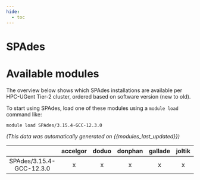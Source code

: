 ```yaml
---
hide:
  - toc
---
```


SPAdes
======

# Available modules


The overview below shows which SPAdes installations are available per HPC-UGent Tier-2 cluster, ordered based on software version (new to old).

To start using SPAdes, load one of these modules using a `module load` command like:

```shell
module load SPAdes/3.15.4-GCC-12.3.0
```

*(This data was automatically generated on {{modules_last_updated}})*  

| |accelgor|doduo|donphan|gallade|joltik|litleo|shinx|
| :---: | :---: | :---: | :---: | :---: | :---: | :---: | :---: |
|SPAdes/3.15.4-GCC-12.3.0|x|x|x|x|x|x|x|
